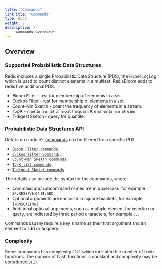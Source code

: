 ```yaml
---
title: "Commands"
linkTitle: "Commands"
type: docs
weight: 2
description: >
    "Commands Overview"
---
```


## Overview

### Supported Probabilistic Data Structures

Redis includes a single Probabilistic Data Structure (PDS), the HyperLogLog which is used to count distinct elements in a multiset. RedisBloom adds to redis five additional PDS. 
*   Bloom Filter - test for membership of elements in a set. 
*   Cuckoo Filter - test for membership of elements in a set. 
*   Count-Min Sketch - count the frequency of elements in a stream. 
*   TopK - maintain a list of most frequent K elements in a stream.
*   T-digest Sketch - query for quantile.

### Probabilistic Data Structures API

Details on module's [commands](/commands/?group=module) can be filtered for a specific PDS.
*   [`Bloom Filter commands`](/commands/?name=bf.).
*   [`Cuckoo Filter commands`](/commands/?name=cf.).
*   [`Count-Min Sketch commands`](/commands/?name=cms.).
*   [`TopK list commands`](/commands/?name=topk.).
*   [`T-digest Sketch commands`](/commands/?name=tdigest.).

The details also include the syntax for the commands, where:

*   Command and subcommand names are in uppercase, for example `BF.RESERVE` or `BF.ADD`
*   Optional arguments are enclosed in square brackets, for example `[NONSCALING]`
*   Additional optional arguments, such as multiple element for insertion or query, are indicated by three period characters, for example `...`

Commands usually require a key's name as their first argument and an element to add or to query.

### Complexity

Some commands has complexity `O(k)` which indicated the number of hash functions. The number of hash functions is constant and complexity may be considered `O(1)`.